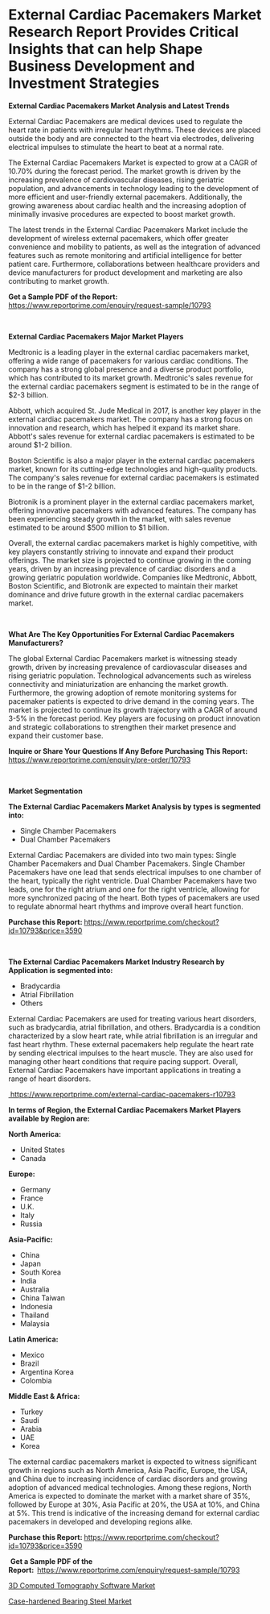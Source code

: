 <p><h1>External Cardiac Pacemakers Market Research Report Provides Critical Insights that can help Shape Business Development and Investment Strategies</h1></p><p><strong>External Cardiac Pacemakers Market Analysis and Latest Trends</strong></p>
<p><p>External Cardiac Pacemakers are medical devices used to regulate the heart rate in patients with irregular heart rhythms. These devices are placed outside the body and are connected to the heart via electrodes, delivering electrical impulses to stimulate the heart to beat at a normal rate.</p><p>The External Cardiac Pacemakers Market is expected to grow at a CAGR of 10.70% during the forecast period. The market growth is driven by the increasing prevalence of cardiovascular diseases, rising geriatric population, and advancements in technology leading to the development of more efficient and user-friendly external pacemakers. Additionally, the growing awareness about cardiac health and the increasing adoption of minimally invasive procedures are expected to boost market growth.</p><p>The latest trends in the External Cardiac Pacemakers Market include the development of wireless external pacemakers, which offer greater convenience and mobility to patients, as well as the integration of advanced features such as remote monitoring and artificial intelligence for better patient care. Furthermore, collaborations between healthcare providers and device manufacturers for product development and marketing are also contributing to market growth.</p></p>
<p><strong>Get a Sample PDF of the Report:&nbsp;</strong> <a href="https://www.reportprime.com/enquiry/request-sample/10793">https://www.reportprime.com/enquiry/request-sample/10793</a></p>
<p>&nbsp;</p>
<p><strong>External Cardiac Pacemakers Major Market Players</strong></p>
<p><p>Medtronic is a leading player in the external cardiac pacemakers market, offering a wide range of pacemakers for various cardiac conditions. The company has a strong global presence and a diverse product portfolio, which has contributed to its market growth. Medtronic's sales revenue for the external cardiac pacemakers segment is estimated to be in the range of $2-3 billion.</p><p>Abbott, which acquired St. Jude Medical in 2017, is another key player in the external cardiac pacemakers market. The company has a strong focus on innovation and research, which has helped it expand its market share. Abbott's sales revenue for external cardiac pacemakers is estimated to be around $1-2 billion.</p><p>Boston Scientific is also a major player in the external cardiac pacemakers market, known for its cutting-edge technologies and high-quality products. The company's sales revenue for external cardiac pacemakers is estimated to be in the range of $1-2 billion.</p><p>Biotronik is a prominent player in the external cardiac pacemakers market, offering innovative pacemakers with advanced features. The company has been experiencing steady growth in the market, with sales revenue estimated to be around $500 million to $1 billion.</p><p>Overall, the external cardiac pacemakers market is highly competitive, with key players constantly striving to innovate and expand their product offerings. The market size is projected to continue growing in the coming years, driven by an increasing prevalence of cardiac disorders and a growing geriatric population worldwide. Companies like Medtronic, Abbott, Boston Scientific, and Biotronik are expected to maintain their market dominance and drive future growth in the external cardiac pacemakers market.</p></p>
<p>&nbsp;</p>
<p><strong>What Are The Key Opportunities For External Cardiac Pacemakers Manufacturers?</strong></p>
<p><p>The global External Cardiac Pacemakers market is witnessing steady growth, driven by increasing prevalence of cardiovascular diseases and rising geriatric population. Technological advancements such as wireless connectivity and miniaturization are enhancing the market growth. Furthermore, the growing adoption of remote monitoring systems for pacemaker patients is expected to drive demand in the coming years. The market is projected to continue its growth trajectory with a CAGR of around 3-5% in the forecast period. Key players are focusing on product innovation and strategic collaborations to strengthen their market presence and expand their customer base.</p></p>
<p><strong>Inquire or Share Your Questions If Any Before Purchasing This Report:</strong> <a href="https://www.reportprime.com/enquiry/pre-order/10793">https://www.reportprime.com/enquiry/pre-order/10793</a></p>
<p>&nbsp;</p>
<p><strong>Market Segmentation</strong></p>
<p><strong>The External Cardiac Pacemakers Market Analysis by types is segmented into:</strong></p>
<p><ul><li>Single Chamber Pacemakers</li><li>Dual Chamber Pacemakers</li></ul></p>
<p><p>External Cardiac Pacemakers are divided into two main types: Single Chamber Pacemakers and Dual Chamber Pacemakers. Single Chamber Pacemakers have one lead that sends electrical impulses to one chamber of the heart, typically the right ventricle. Dual Chamber Pacemakers have two leads, one for the right atrium and one for the right ventricle, allowing for more synchronized pacing of the heart. Both types of pacemakers are used to regulate abnormal heart rhythms and improve overall heart function.</p></p>
<p><strong>Purchase this Report:&nbsp;</strong><a href="https://www.reportprime.com/checkout?id=10793&price=3590">https://www.reportprime.com/checkout?id=10793&price=3590</a></p>
<p>&nbsp;</p>
<p><strong>The External Cardiac Pacemakers Market Industry Research by Application is segmented into:</strong></p>
<p><ul><li>Bradycardia</li><li>Atrial Fibrillation</li><li>Others</li></ul></p>
<p><p>External Cardiac Pacemakers are used for treating various heart disorders, such as bradycardia, atrial fibrillation, and others. Bradycardia is a condition characterized by a slow heart rate, while atrial fibrillation is an irregular and fast heart rhythm. These external pacemakers help regulate the heart rate by sending electrical impulses to the heart muscle. They are also used for managing other heart conditions that require pacing support. Overall, External Cardiac Pacemakers have important applications in treating a range of heart disorders.</p></p>
<p><a href="https://www.reportprime.com/external-cardiac-pacemakers-r10793">&nbsp;https://www.reportprime.com/external-cardiac-pacemakers-r10793</a></p>
<p><strong>In terms of Region, the External Cardiac Pacemakers Market Players available by Region are:</strong></p>
<p>
    <p> <strong> North America: </strong>
        <ul>
            <li>United States</li>
            <li>Canada</li>
        </ul>
        </p> 
    <p> <strong> Europe: </strong>
        <ul>
            <li>Germany</li>
            <li>France</li>
            <li>U.K.</li>
            <li>Italy</li>
            <li>Russia</li>
        </ul>
        </p> 
    <p> <strong> Asia-Pacific: </strong>
        <ul>
            <li>China</li>
            <li>Japan</li>
            <li>South Korea</li>
            <li>India</li>
            <li>Australia</li>
            <li>China Taiwan</li>
            <li>Indonesia</li>
            <li>Thailand</li>
            <li>Malaysia</li>
        </ul>
        </p> 
    <p> <strong> Latin America: </strong>
        <ul>
            <li>Mexico</li>
            <li>Brazil</li>
            <li>Argentina Korea</li>
            <li>Colombia</li>
        </ul>
        </p> 
    <p> <strong> Middle East & Africa: </strong>
        <ul>
            <li>Turkey</li>
            <li>Saudi</li>
            <li>Arabia</li>
            <li>UAE</li>
            <li>Korea</li>
        </ul>
    </p>
    </p>
<p><p>The external cardiac pacemakers market is expected to witness significant growth in regions such as North America, Asia Pacific, Europe, the USA, and China due to increasing incidence of cardiac disorders and growing adoption of advanced medical technologies. Among these regions, North America is expected to dominate the market with a market share of 35%, followed by Europe at 30%, Asia Pacific at 20%, the USA at 10%, and China at 5%. This trend is indicative of the increasing demand for external cardiac pacemakers in developed and developing regions alike.</p></p>
<p><strong>Purchase this Report: </strong><a href="https://www.reportprime.com/checkout?id=10793&price=3590">https://www.reportprime.com/checkout?id=10793&price=3590</a></p>
<p>&nbsp;<strong>Get a Sample PDF of the Report:&nbsp;&nbsp;</strong><a href="https://www.reportprime.com/enquiry/request-sample/10793">https://www.reportprime.com/enquiry/request-sample/10793</a></p>
<p><strong></strong></p>
<p><p><a href="https://view.publitas.com/reportprime-1/3d-computed-tomography-software-market-focuses-on-market-share-size-and-projected-forecast-till-2031/">3D Computed Tomography Software Market</a></p><p><a href="https://view.publitas.com/reportprime-1/case-hardened-bearing-steel-market-competitive-analysis-market-trends-and-forecast-to-2031/">Case-hardened Bearing Steel Market</a></p></p>